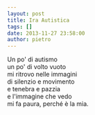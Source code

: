 ```yaml
---
layout: post
title: Ira Autistica
tags: []
date: 2013-11-27 23:58:00
author: pietro
---
```

Un po' di autismo<br/>un po' di volto vuoto<br/>mi ritrovo nelle immagini<br/>di silenzio e movimento<br/>e tenebra e pazzia<br/>e l'immagine che vedo<br/>mi fa paura, perché è la mia.
